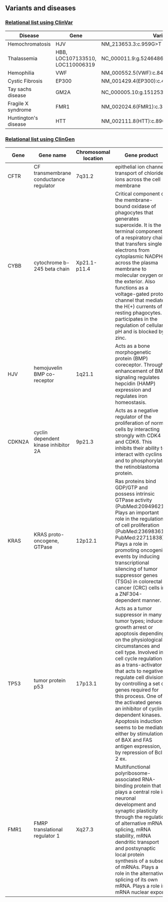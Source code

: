 ## Variants and diseases

### [Relational list using ClinVar](https://www.ncbi.nlm.nih.gov/clinvar/)

|Disease|Gene|Variants|
|-------|----|--------|
|Hemochromatosis|HJV|NM_213653.3:c.959G>T|
|Thalassemia|	HBB, LOC107133510, LOC110006319|NC_000011.9:g.5246486_5247105delinsTCTACTT|
|Hemophilia|VWF|NM_000552.5(VWF):c.8401G>A (p.Ala2801Thr)|
|Cystic Fibrosis|EP300|NM_001429.4(EP300):c.4026-9A>G|
|Tay sachs disease|GM2A|NC_000005.10:g.151253113T>C|
|Fragile X syndrome|FMR1|NM_002024.6(FMR1):c.357A>C (p.Lys119Asn)|
|Huntington's disease|HTT|NM_002111.8(HTT):c.8909G>A (p.Gly2970Asp)|


### [Relational list using ClinGen](https://clinicalgenome.org/)
|Gene|Gene name|Chromosomal location|Gene product|Disease|
|----|---------|--------------------|------------|-------|
|CFTR|CF transmembrane conductance regulator|7q31.2|epithelial ion channel, transport of chloride ions across the cell membrane|Cystic fibrosis|
|CYBB|cytochrome b-245 beta chain|Xp21.1-p11.4|Critical component of the membrane-bound oxidase of phagocytes that generates superoxide. It is the terminal component of a respiratory chain that transfers single electrons from cytoplasmic NADPH across the plasma membrane to molecular oxygen on the exterior. Also functions as a voltage-gated proton channel that mediates the H(+) currents of resting phagocytes. It participates in the regulation of cellular pH and is blocked by zinc.|granulomatous disease|
|HJV|hemojuvelin BMP co-receptor|1q21.1|Acts as a bone morphogenetic protein (BMP) coreceptor. Through enhancement of BMP signaling regulates hepcidin (HAMP) expression and regulates iron homeostasis.|hemochromatosis type 2A|
|CDKN2A|cyclin dependent kinase inhibitor 2A|9p21.3|Acts as a negative regulator of the proliferation of normal cells by interacting strongly with CDK4 and CDK6. This inhibits their ability to interact with cyclins D and to phosphorylate the retinoblastoma protein.|melanoma-pancreatic cancer syndrome|
|KRAS|KRAS proto-oncogene, GTPase|12p12.1|Ras proteins bind GDP/GTP and possess intrinsic GTPase activity (PubMed:20949621). Plays an important role in the regulation of cell proliferation (PubMed:23698361, PubMed:22711838). Plays a role in promoting oncogenic events by inducing transcriptional silencing of tumor suppressor genes (TSGs) in colorectal cancer (CRC) cells in a ZNF304-dependent manner.|Noonan syndrome, cardiofaciocutaneous syndrome, Costello syndrome|
|TP53|tumor protein p53|17p13.1|Acts as a tumor suppressor in many tumor types; induces growth arrest or apoptosis depending on the physiological circumstances and cell type. Involved in cell cycle regulation as a trans-activator that acts to negatively regulate cell division by controlling a set of genes required for this process. One of the activated genes is an inhibitor of cyclin-dependent kinases. Apoptosis induction seems to be mediated either by stimulation of BAX and FAS antigen expression, or by repression of Bcl-2 ex.|	Li-Fraumeni syndrome 1, familial ovarian cancer|
|FMR1|FMRP translational regulator 1|Xq27.3|Multifunctional polyribosome-associated RNA-binding protein that plays a central role in neuronal development and synaptic plasticity through the regulation of alternative mRNA splicing, mRNA stability, mRNA dendritic transport and postsynaptic local protein synthesis of a subset of mRNAs. Plays a role in the alternative splicing of its own mRNA. Plays a role in mRNA nuclear export.|Fragile X syndrome|
